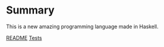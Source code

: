 # Summary

This is a new amazing programming language
made in Haskell.

[README](README.md)
[Tests](Tests.md)
